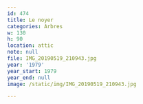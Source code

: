 ```yaml
---
id: 474
title: Le noyer
categories: Arbres
w: 130
h: 90
location: attic
note: null
file: IMG_20190519_210943.jpg
year: '1979'
year_start: 1979
year_end: null
image: /static/img/IMG_20190519_210943.jpg

---
```

